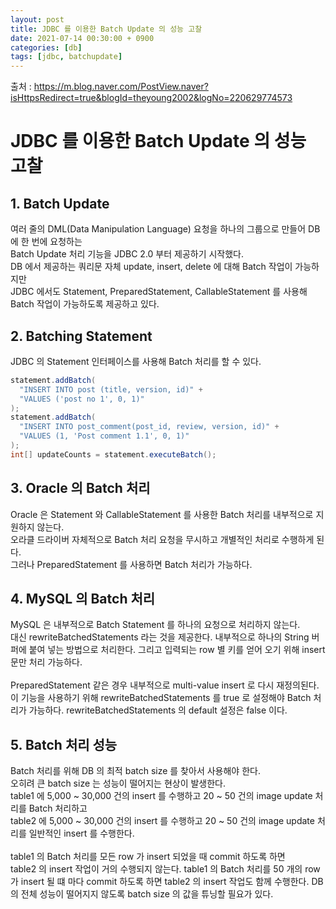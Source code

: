 ```yaml
---
layout: post
title: JDBC 를 이용한 Batch Update 의 성능 고찰
date: 2021-07-14 00:30:00 + 0900
categories: [db]
tags: [jdbc, batchupdate]
---
```

출처 : https://m.blog.naver.com/PostView.naver?isHttpsRedirect=true&blogId=theyoung2002&logNo=220629774573

# JDBC 를 이용한 Batch Update 의 성능 고찰

## 1. Batch Update
여러 줄의 DML(Data Manipulation Language) 요청을 하나의 그룹으로 만들어 DB 에 한 번에 요청하는   
Batch Update 처리 기능을 JDBC 2.0 부터 제공하기 시작했다.   
DB 에서 제공하는 쿼리문 자체 update, insert, delete 에 대해 Batch 작업이 가능하지만   
JDBC 에서도 Statement, PreparedStatement, CallableStatement 를 사용해 Batch 작업이 가능하도록 제공하고 있다.

## 2. Batching Statement
JDBC 의 Statement 인터페이스를 사용해 Batch 처리를 할 수 있다.

```java
statement.addBatch(
  "INSERT INTO post (title, version, id)" +
  "VALUES ('post no 1', 0, 1)"
);
statement.addBatch(
  "INSERT INTO post_comment(post_id, review, version, id)" +
  "VALUES (1, 'Post comment 1.1', 0, 1)"
);
int[] updateCounts = statement.executeBatch();
```

## 3.  Oracle 의 Batch 처리
Oracle 은 Statement 와 CallableStatement 를 사용한 Batch 처리를 내부적으로 지원하지 않는다.   
오라클 드라이버 자체적으로 Batch 처리 요청을 무시하고 개별적인 처리로 수행하게 된다.   
그러나 PreparedStatement 를 사용하면 Batch 처리가 가능하다.


## 4. MySQL 의 Batch 처리
MySQL 은 내부적으로 Batch Statement 를 하나의 요청으로 처리하지 않는다.   
대신 rewriteBatchedStatements 라는 것을 제공한다. 내부적으로 하나의 String 버퍼에 붙여 넣는 방법으로 처리한다. 그리고 입력되는 row 별 키를 얻어 오기 위해 insert 문만 처리 가능하다.   
<br/>
PreparedStatement 같은 경우 내부적으로 multi-value insert 로 다시 재정의된다. 이 기능을 사용하기 위해 rewriteBatchedStatements 를 true 로 설정해야 Batch 처리가 가능하다. rewriteBatchedStatements 의 default 설정은 false 이다.

## 5. Batch 처리 성능
Batch 처리를 위해 DB 의 최적 batch size 를 찾아서 사용해야 한다.   
오히려 큰 batch size 는 성능이 떨어지는 현상이 발생한다.   
table1 에 5,000 ~ 30,000 건의 insert 를 수행하고 20 ~ 50 건의 image update 처리를 Batch 처리하고   
table2 에 5,000 ~ 30,000 건의 insert 를 수행하고 20 ~ 50 건의 image update 처리를 일반적인 insert 를 수행한다.   
<br/>
table1 의 Batch 처리를 모든 row 가 insert 되었을 때 commit 하도록 하면   
table2 의 insert 작업이 거의 수행되지 않는다.
table1 의 Batch 처리를 50 개의 row 가 insert 될 떄 마다 commit 하도록 하면
table2 의 insert 작업도 함께 수행한다.
DB 의 전체 성능이 떨어지지 않도록 batch size 의 값을 튜닝할 필요가 있다.
